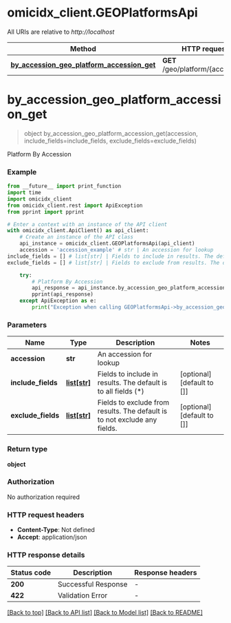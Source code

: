 # omicidx_client.GEOPlatformsApi

All URIs are relative to *http://localhost*

Method | HTTP request | Description
------------- | ------------- | -------------
[**by_accession_geo_platform_accession_get**](GEOPlatformsApi.md#by_accession_geo_platform_accession_get) | **GET** /geo/platform/{accession} | Platform By Accession


# **by_accession_geo_platform_accession_get**
> object by_accession_geo_platform_accession_get(accession, include_fields=include_fields, exclude_fields=exclude_fields)

Platform By Accession

### Example

```python
from __future__ import print_function
import time
import omicidx_client
from omicidx_client.rest import ApiException
from pprint import pprint

# Enter a context with an instance of the API client
with omicidx_client.ApiClient() as api_client:
    # Create an instance of the API class
    api_instance = omicidx_client.GEOPlatformsApi(api_client)
    accession = 'accession_example' # str | An accession for lookup
include_fields = [] # list[str] | Fields to include in results. The default is to all fields (*) (optional) (default to [])
exclude_fields = [] # list[str] | Fields to exclude from results. The default is to not exclude any fields.  (optional) (default to [])

    try:
        # Platform By Accession
        api_response = api_instance.by_accession_geo_platform_accession_get(accession, include_fields=include_fields, exclude_fields=exclude_fields)
        pprint(api_response)
    except ApiException as e:
        print("Exception when calling GEOPlatformsApi->by_accession_geo_platform_accession_get: %s\n" % e)
```

### Parameters

Name | Type | Description  | Notes
------------- | ------------- | ------------- | -------------
 **accession** | **str**| An accession for lookup | 
 **include_fields** | [**list[str]**](str.md)| Fields to include in results. The default is to all fields (*) | [optional] [default to []]
 **exclude_fields** | [**list[str]**](str.md)| Fields to exclude from results. The default is to not exclude any fields.  | [optional] [default to []]

### Return type

**object**

### Authorization

No authorization required

### HTTP request headers

 - **Content-Type**: Not defined
 - **Accept**: application/json

### HTTP response details
| Status code | Description | Response headers |
|-------------|-------------|------------------|
**200** | Successful Response |  -  |
**422** | Validation Error |  -  |

[[Back to top]](#) [[Back to API list]](../README.md#documentation-for-api-endpoints) [[Back to Model list]](../README.md#documentation-for-models) [[Back to README]](../README.md)

